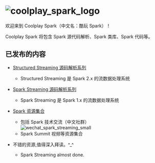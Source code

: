 # ![coolplay_spark_logo](coolplay_spark_logo_cn_small.png)

欢迎来到 Coolplay Spark（中文名：酷玩 Spark）！

Coolplay Spark 将包含 Spark 源代码解析、Spark 类库、Spark 代码等。

## 已发布的内容

- [Structured Streaming 源码解析系列](https://github.com/lw-lin/CoolplaySpark/tree/master/Structured%20Streaming%20%E6%BA%90%E7%A0%81%E8%A7%A3%E6%9E%90%E7%B3%BB%E5%88%97)
  - Structured Streaming 是 Spark 2.x 的流数据处理系统
- [Spark Streaming 源码解析系列](https://github.com/lw-lin/CoolplaySpark/tree/master/Spark%20Streaming%20%E6%BA%90%E7%A0%81%E8%A7%A3%E6%9E%90%E7%B3%BB%E5%88%97)
  - Spark Streaming 是 Spark 1.x 的流数据处理系统
- [Spark 资源集合](https://github.com/lw-lin/CoolplaySpark/tree/master/Spark%20%E8%B5%84%E6%BA%90%E9%9B%86%E5%90%88)
  - 包括 Spark 技术交流（中文社群）<br/>![wechat_spark_streaming_small](Spark%20%E8%B5%84%E6%BA%90%E9%9B%86%E5%90%88/resources/wechat_spark_streaming_small_.PNG)
  - Spark Summit 视频等资源集合

- 不错的资源,值得深入拜读。^_^
    - Spark Streaming almost done.

